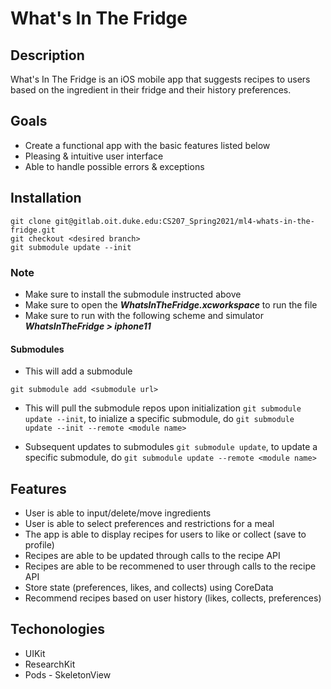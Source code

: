 # What's In The Fridge

## Description
What's In The Fridge is an iOS mobile app that suggests recipes to users based on the ingredient in their fridge and their history preferences.

## Goals
* Create a functional app with the basic features listed below
* Pleasing & intuitive user interface
* Able to handle possible errors & exceptions

## Installation
```git
git clone git@gitlab.oit.duke.edu:CS207_Spring2021/ml4-whats-in-the-fridge.git
git checkout <desired branch>
git submodule update --init
```

### Note
* Make sure to install the submodule instructed above
* Make sure to open the ***WhatsInTheFridge.xcworkspace*** to run the file
* Make sure to run with the following scheme and simulator ***WhatsInTheFridge > iphone11***

#### Submodules
* This will add a submodule
```git
git submodule add <submodule url>
```

* This will pull the submodule repos upon initialization `git submodule update --init`, to inialize a specific submodule, do `git submodule update --init --remote <module name>`

* Subsequent updates to submodules `git submodule update`, to update a specific submodule, do `git submodule update --remote <module name>`

## Features
* User is able to input/delete/move ingredients
* User is able to select preferences and restrictions for a meal
* The app is able to display recipes for users to like or collect (save to profile)
* Recipes are able to be updated through calls to the recipe API
* Recipes are able to be recommened to user through calls to the recipe API
* Store state (preferences, likes, and collects) using CoreData
* Recommend recipes based on user history (likes, collects, preferences)

## Techonologies
* UIKit
* ResearchKit
* Pods - SkeletonView
